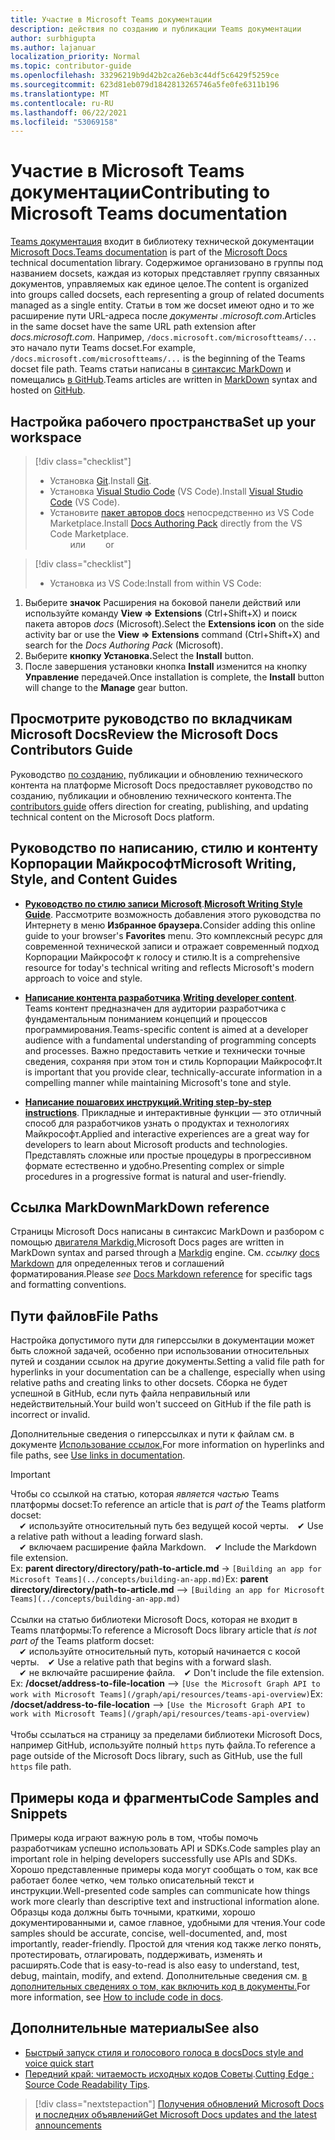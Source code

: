 ```yaml
---
title: Участие в Microsoft Teams документации
description: действия по созданию и публикации Teams документации
author: surbhigupta
ms.author: lajanuar
localization_priority: Normal
ms.topic: contributor-guide
ms.openlocfilehash: 33296219b9d42b2ca26eb3c44df5c6429f5259ce
ms.sourcegitcommit: 623d81eb079d1842813265746a5fe0fe6311b196
ms.translationtype: MT
ms.contentlocale: ru-RU
ms.lasthandoff: 06/22/2021
ms.locfileid: "53069158"
---
```

# <a name="contributing-to-microsoft-teams-documentation"></a><span data-ttu-id="3705d-103">Участие в Microsoft Teams документации</span><span class="sxs-lookup"><span data-stu-id="3705d-103">Contributing to Microsoft Teams documentation</span></span>

<span data-ttu-id="3705d-104">[Teams документация](/microsoftteams/platform/overview) входит в библиотеку технической документации [Microsoft Docs.](https://docs.microsoft.com)</span><span class="sxs-lookup"><span data-stu-id="3705d-104">[Teams documentation](/microsoftteams/platform/overview) is part of the [Microsoft Docs](https://docs.microsoft.com) technical documentation library.</span></span> <span data-ttu-id="3705d-105">Содержимое организовано в группы под названием docsets, каждая из которых представляет группу связанных документов, управляемых как единое целое.</span><span class="sxs-lookup"><span data-stu-id="3705d-105">The content is organized into groups called docsets, each representing a group of related documents managed as a single entity.</span></span> <span data-ttu-id="3705d-106">Статьи в том же docset имеют одно и то же расширение пути URL-адреса после *<span></span> документы .microsoft.com*.</span><span class="sxs-lookup"><span data-stu-id="3705d-106">Articles in the same docset have the same URL path extension after *docs<span></span>.microsoft.com*.</span></span>  <span data-ttu-id="3705d-107">Например, `/docs.microsoft.com/microsoftteams/...` это начало пути Teams docset.</span><span class="sxs-lookup"><span data-stu-id="3705d-107">For example,  `/docs.microsoft.com/microsoftteams/...`   is the beginning of the Teams docset file path.</span></span> <span data-ttu-id="3705d-108">Teams статьи написаны в [синтаксис MarkDown](#markdown-reference) и помещались [в GitHub](https://github.com/MicrosoftDocs/msteams-docs/tree/master/msteams-platform).</span><span class="sxs-lookup"><span data-stu-id="3705d-108">Teams articles are written in  [MarkDown](#markdown-reference) syntax and hosted on [GitHub](https://github.com/MicrosoftDocs/msteams-docs/tree/master/msteams-platform).</span></span>

## <a name="set-up-your-workspace"></a><span data-ttu-id="3705d-109">Настройка рабочего пространства</span><span class="sxs-lookup"><span data-stu-id="3705d-109">Set up your workspace</span></span>

> [!div class="checklist"]
>
> * <span data-ttu-id="3705d-110">Установка [Git](https://git-scm.com/book/en/v2/Getting-Started-Installing-Git).</span><span class="sxs-lookup"><span data-stu-id="3705d-110">Install [Git](https://git-scm.com/book/en/v2/Getting-Started-Installing-Git).</span></span>
> * <span data-ttu-id="3705d-111">Установка [Visual Studio Code](https://code.visualstudio.com/) (VS Code).</span><span class="sxs-lookup"><span data-stu-id="3705d-111">Install [Visual Studio Code](https://code.visualstudio.com/) (VS Code).</span></span>
> * <span data-ttu-id="3705d-112">Установите [пакет авторов docs](https://marketplace.visualstudio.com/items?itemName=docsmsft.docs-authoring-pack) непосредственно из VS Code Marketplace.</span><span class="sxs-lookup"><span data-stu-id="3705d-112">Install [Docs Authoring Pack](https://marketplace.visualstudio.com/items?itemName=docsmsft.docs-authoring-pack) directly from the VS Code Marketplace.</span></span>
<br><span data-ttu-id="3705d-113">&emsp;&emsp; или</span><span class="sxs-lookup"><span data-stu-id="3705d-113">&emsp;&emsp; or</span></span>

> [!div class="checklist"]
>
> * <span data-ttu-id="3705d-114">Установка из VS Code:</span><span class="sxs-lookup"><span data-stu-id="3705d-114">Install from within VS Code:</span></span>

   1. <span data-ttu-id="3705d-115">Выберите **значок** Расширения на боковой панели действий или используйте команду **View => Extensions** (Ctrl+Shift+X) и поиск пакета авторов *docs* (Microsoft).</span><span class="sxs-lookup"><span data-stu-id="3705d-115">Select the **Extensions icon** on the side activity bar or use the **View => Extensions** command (Ctrl+Shift+X) and search for the *Docs Authoring Pack* (Microsoft).</span></span>
   1. <span data-ttu-id="3705d-116">Выберите **кнопку Установка.**</span><span class="sxs-lookup"><span data-stu-id="3705d-116">Select the **Install** button.</span></span>
   1. <span data-ttu-id="3705d-117">После завершения установки кнопка **Install** изменится на кнопку **Управление** передачей.</span><span class="sxs-lookup"><span data-stu-id="3705d-117">Once installation is complete, the **Install** button will change to the **Manage** gear button.</span></span>

## <a name="review-the-microsoft-docs-contributors-guide"></a><span data-ttu-id="3705d-118">Просмотрите руководство по вкладчикам Microsoft Docs</span><span class="sxs-lookup"><span data-stu-id="3705d-118">Review the Microsoft Docs Contributors Guide</span></span>

<span data-ttu-id="3705d-119">Руководство [по созданию,](/contribute) публикации и обновлению технического контента на платформе Microsoft Docs предоставляет руководство по созданию, публикации и обновлению технического контента.</span><span class="sxs-lookup"><span data-stu-id="3705d-119">The [contributors guide](/contribute) offers direction for creating, publishing, and updating technical content on the Microsoft Docs platform.</span></span>

## <a name="microsoft-writing-style-and-content-guides"></a><span data-ttu-id="3705d-120">Руководство по написанию, стилю и контенту Корпорации Майкрософт</span><span class="sxs-lookup"><span data-stu-id="3705d-120">Microsoft Writing, Style, and Content Guides</span></span>

* <span data-ttu-id="3705d-121">**[Руководство по стилю записи Microsoft](/style-guide/welcome)**.</span><span class="sxs-lookup"><span data-stu-id="3705d-121">**[Microsoft Writing Style Guide](/style-guide/welcome)**.</span></span> <span data-ttu-id="3705d-122">Рассмотрите возможность добавления этого руководства по Интернету в меню **Избранное браузера.**</span><span class="sxs-lookup"><span data-stu-id="3705d-122">Consider adding this online guide  to your browser's **Favorites** menu.</span></span> <span data-ttu-id="3705d-123">Это комплексный ресурс для современной технической записи и отражает современный подход Корпорации Майкрософт к голосу и стилю.</span><span class="sxs-lookup"><span data-stu-id="3705d-123">It is a comprehensive resource for today's technical writing and reflects Microsoft's modern approach to voice and style.</span></span>

* <span data-ttu-id="3705d-124">**[Написание контента разработчика](/style-guide/developer-content/)**.</span><span class="sxs-lookup"><span data-stu-id="3705d-124">**[Writing developer content](/style-guide/developer-content/)**.</span></span> <span data-ttu-id="3705d-125">Teams контент предназначен для аудитории разработчика с фундаментальным пониманием концепций и процессов программирования.</span><span class="sxs-lookup"><span data-stu-id="3705d-125">Teams-specific content is aimed at a developer audience with a fundamental understanding of programming concepts and processes.</span></span> <span data-ttu-id="3705d-126">Важно предоставить четкие и технически точные сведения, сохраняя при этом тон и стиль Корпорации Майкрософт.</span><span class="sxs-lookup"><span data-stu-id="3705d-126">It is important that you provide clear, technically-accurate information in a compelling manner while maintaining Microsoft's tone and style.</span></span>

* <span data-ttu-id="3705d-127">**[Написание пошагових инструкций.](/style-guide/procedures-instructions/writing-step-by-step-instructions)**</span><span class="sxs-lookup"><span data-stu-id="3705d-127">**[Writing step-by-step instructions](/style-guide/procedures-instructions/writing-step-by-step-instructions)**.</span></span> <span data-ttu-id="3705d-128">Прикладные и интерактивные функции — это отличный способ для разработчиков узнать о продуктах и технологиях Майкрософт.</span><span class="sxs-lookup"><span data-stu-id="3705d-128">Applied and interactive experiences are a great way for developers to learn about Microsoft products and technologies.</span></span> <span data-ttu-id="3705d-129">Представлять сложные или простые процедуры в прогрессивном формате естественно и удобно.</span><span class="sxs-lookup"><span data-stu-id="3705d-129">Presenting complex or simple procedures in a progressive format is natural and user-friendly.</span></span>

## <a name="markdown-reference"></a><span data-ttu-id="3705d-130">Ссылка MarkDown</span><span class="sxs-lookup"><span data-stu-id="3705d-130">MarkDown reference</span></span>

 <span data-ttu-id="3705d-131">Страницы Microsoft Docs написаны в синтаксис MarkDown и разбором с помощью [двигателя Markdig.](https://github.com/lunet-io/markdig)</span><span class="sxs-lookup"><span data-stu-id="3705d-131">Microsoft Docs pages are written in MarkDown syntax and parsed through a [Markdig](https://github.com/lunet-io/markdig) engine.</span></span> <span data-ttu-id="3705d-132">См. *ссылку* [docs Markdown](/contribute/markdown-reference) для определенных тегов и соглашений форматирования.</span><span class="sxs-lookup"><span data-stu-id="3705d-132">Please *see* [Docs Markdown reference](/contribute/markdown-reference) for specific tags and formatting conventions.</span></span>

## <a name="file-paths"></a><span data-ttu-id="3705d-133">Пути файлов</span><span class="sxs-lookup"><span data-stu-id="3705d-133">File Paths</span></span>

<span data-ttu-id="3705d-134">Настройка допустимого пути для гиперссылки в документации может быть сложной задачей, особенно при использовании относительных путей и создании ссылок на другие документы.</span><span class="sxs-lookup"><span data-stu-id="3705d-134">Setting a valid file path for hyperlinks in your documentation can be a challenge, especially when using relative paths and creating links to other docsets.</span></span>  <span data-ttu-id="3705d-135">Сборка не будет успешной в GitHub, если путь файла неправильный или недействительный.</span><span class="sxs-lookup"><span data-stu-id="3705d-135">Your build won't succeed on GitHub if the file path is incorrect or invalid.</span></span>

<span data-ttu-id="3705d-136">Дополнительные сведения о гиперссылках и пути к файлам см. в документе [Использование ссылок.](/contribute/how-to-write-links)</span><span class="sxs-lookup"><span data-stu-id="3705d-136">For more information on hyperlinks and file paths, see [Use links in documentation](/contribute/how-to-write-links).</span></span>

>[!IMPORTANT]
> <span data-ttu-id="3705d-137">Чтобы со ссылкой на статью, которая *является частью* Teams платформы docset:</span><span class="sxs-lookup"><span data-stu-id="3705d-137">To reference an article that is *part of* the Teams platform docset:</span></span><br>
> <span data-ttu-id="3705d-138">&emsp;&#x2714; используйте относительный путь без ведущей косой черты.</span><span class="sxs-lookup"><span data-stu-id="3705d-138">&emsp;&#x2714; Use a relative path without a leading forward slash.</span></span><br>
> <span data-ttu-id="3705d-139">&emsp;&#x2714; включаем расширение файла Markdown.</span><span class="sxs-lookup"><span data-stu-id="3705d-139">&emsp;&#x2714; Include the Markdown file extension.</span></span><br>
><span data-ttu-id="3705d-140">Ex:  **parent directory/directory/path-to-article.md** -> `[Building an app for Microsoft Teams](../concepts/building-an-app.md)`</span><span class="sxs-lookup"><span data-stu-id="3705d-140">Ex:  **parent directory/directory/path-to-article.md** —> `[Building an app for Microsoft Teams](../concepts/building-an-app.md)`</span></span> <br><br>
> <span data-ttu-id="3705d-141">Ссылки на статью библиотеки  Microsoft Docs, которая не входит в Teams платформы:</span><span class="sxs-lookup"><span data-stu-id="3705d-141">To reference a Microsoft Docs library article that *is not part of* the Teams platform docset:</span></span><br>
> <span data-ttu-id="3705d-142">&emsp;&#x2714; используйте относительный путь, который начинается с косой черты.</span><span class="sxs-lookup"><span data-stu-id="3705d-142">&emsp;&#x2714; Use a relative path that begins with a forward slash.</span></span><br>
> <span data-ttu-id="3705d-143">&emsp;&#x2714; не включайте расширение файла.</span><span class="sxs-lookup"><span data-stu-id="3705d-143">&emsp;&#x2714; Don't include the file extension.</span></span> <br> <span data-ttu-id="3705d-144">Ex:  **/docset/address-to-file-location** —> `[Use the Microsoft Graph API to work with Microsoft Teams](/graph/api/resources/teams-api-overview)`</span><span class="sxs-lookup"><span data-stu-id="3705d-144">Ex:  **/docset/address-to-file-location** —> `[Use the Microsoft Graph API to work with Microsoft Teams](/graph/api/resources/teams-api-overview)`</span></span><br><br>
> <span data-ttu-id="3705d-145">Чтобы ссылаться на страницу за пределами библиотеки Microsoft Docs, например GitHub, используйте полный `https` путь файла.</span><span class="sxs-lookup"><span data-stu-id="3705d-145">To reference a page outside of the Microsoft Docs library, such as GitHub, use the full `https` file path.</span></span><br>

## <a name="code-samples-and-snippets"></a><span data-ttu-id="3705d-146">Примеры кода и фрагменты</span><span class="sxs-lookup"><span data-stu-id="3705d-146">Code Samples and Snippets</span></span>

<span data-ttu-id="3705d-147">Примеры кода играют важную роль в том, чтобы помочь разработчикам успешно использовать API и SDKs.</span><span class="sxs-lookup"><span data-stu-id="3705d-147">Code samples play an important role in helping developers successfully use APIs and SDKs.</span></span> <span data-ttu-id="3705d-148">Хорошо представленные примеры кода могут сообщать о том, как все работает более четко, чем только описательный текст и инструкции.</span><span class="sxs-lookup"><span data-stu-id="3705d-148">Well-presented code samples can communicate how things work more clearly than descriptive text and instructional information alone.</span></span> <span data-ttu-id="3705d-149">Образцы кода должны быть точными, краткими, хорошо документированными и, самое главное, удобными для чтения.</span><span class="sxs-lookup"><span data-stu-id="3705d-149">Your code samples should be accurate, concise, well-documented, and, most importantly, reader-friendly.</span></span> <span data-ttu-id="3705d-150">Простой для чтения код также легко понять, протестировать, отлагировать, поддерживать, изменять и расширять.</span><span class="sxs-lookup"><span data-stu-id="3705d-150">Code that is easy-to-read is also easy to understand, test, debug, maintain, modify, and extend.</span></span> <span data-ttu-id="3705d-151">Дополнительные сведения см. [в дополнительных сведениях о том, как включить код в документы.](/contribute/code-in-docs)</span><span class="sxs-lookup"><span data-stu-id="3705d-151">For more information, see [How to include code in docs](/contribute/code-in-docs).</span></span>

## <a name="see-also"></a><span data-ttu-id="3705d-152">Дополнительные материалы</span><span class="sxs-lookup"><span data-stu-id="3705d-152">See also</span></span>

* [<span data-ttu-id="3705d-153">Быстрый запуск стиля и голосового голоса в docs</span><span class="sxs-lookup"><span data-stu-id="3705d-153">Docs style and voice quick start</span></span>](/contribute/style-quick-start)
* <span data-ttu-id="3705d-154">[Передний край: читаемость исходных кодов Советы](/archive/msdn-magazine/2014/october/cutting-edge-source-code-readability-tips).</span><span class="sxs-lookup"><span data-stu-id="3705d-154">[Cutting Edge : Source Code Readability Tips](/archive/msdn-magazine/2014/october/cutting-edge-source-code-readability-tips).</span></span>

> [!div class="nextstepaction"]
> [<span data-ttu-id="3705d-155">Получения обновлений Microsoft Docs и последних объявлений</span><span class="sxs-lookup"><span data-stu-id="3705d-155">Get Microsoft Docs updates and the latest announcements</span></span>](/teamblog)
